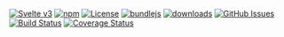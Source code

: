 [![Svelte v3](https://img.shields.io/badge/svelte-v3-orange.svg)](https://svelte.dev)
[![npm](https://img.shields.io/npm/v/system-dashboard-frontend.svg)](https://www.npmjs.com/package/system-dashboard-frontend)
[![License](https://img.shields.io/badge/License-BSD%203--Clause-blue.svg)](https://opensource.org/licenses/BSD-3-Clause)
[![bundlejs](https://deno.bundlejs.com/?q=system-dashboard-frontend\&badge=detailed)](https://bundlejs.com/?q=system-dashboard-frontend)
[![downloads](http://img.shields.io/npm/dm/system-dashboard-frontend.svg?style=flat-square)](https://npmjs.org/package/system-dashboard-frontend)
[![GitHub Issues](https://img.shields.io/github/issues/arlac77/system-dashboard-frontend.svg?style=flat-square)](https://github.com/arlac77/system-dashboard-frontend/issues)
[![Build Status](https://img.shields.io/endpoint.svg?url=https%3A%2F%2Factions-badge.atrox.dev%2Farlac77%2Fsystem-dashboard-frontend%2Fbadge\&style=flat)](https://actions-badge.atrox.dev/arlac77/system-dashboard-frontend/goto)
[![Coverage Status](https://coveralls.io/repos/arlac77/system-dashboard-frontend/badge.svg)](https://coveralls.io/github/arlac77/system-dashboard-frontend)

